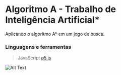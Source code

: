 # Algoritmo A - Trabalho de Inteligência Artificial*
Aplicando o algoritmo A* em um jogo de busca.

### Linguagens e ferramentas
> JavaScript
> [p5.js](https://p5js.org/)

![Alt Text](https://i.imgur.com/5ZhjPA6.gif)
